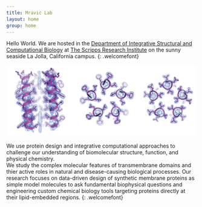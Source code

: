 ```yaml
---
title: Mravic Lab
layout: home
group: home
---
```


   Hello World.  We are hosted in the [Department of Integrative Structural and Computational Biology](https://www.scripps.edu/science-and-medicine/research-departments/integrative-structural-and-computational-biology/) at [The Scripps Research Institute](https://www.scripps.edu/) on the sunny seaside La Jolla, California campus. 
{: .welcomefont}
<br>
<div class="row">
<div class="col-md-11 order-md-1 align-self-center">
<img class="img-fluid" src="static/img/xtal_pretty.png" alt="Figure">
</div> 

</div>

<br>
   We use protein design and integrative computational approaches to challenge our understanding of biomolecular structure, function, and physical chemistry.  
<br>
   We study the complex molecular features of transmembrane domains and thier active roles in natural and disease-causing biological processes.  Our research focuses on data-driven design of synthetic membrane proteins as simple model molecules to ask fundamental biophysical questions and engineering custom chemical biology tools targeting proteins directly at their lipid-embedded regions.  
{: .welcomefont}
